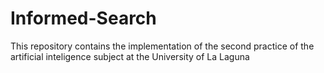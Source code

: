 # Informed-Search
This repository contains the implementation of the second practice of the artificial inteligence subject at the University of La Laguna
